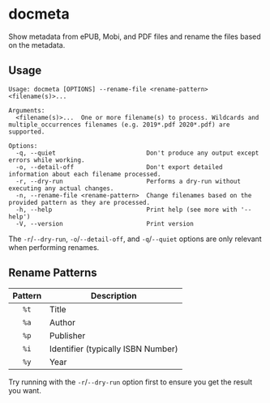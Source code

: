 # docmeta

Show metadata from ePUB, Mobi, and PDF files and rename the files based on the metadata.

## Usage

```console
Usage: docmeta [OPTIONS] --rename-file <rename-pattern> <filename(s)>...

Arguments:
  <filename(s)>...  One or more filename(s) to process. Wildcards and multiple_occurrences filenames (e.g. 2019*.pdf 2020*.pdf) are supported.

Options:
  -q, --quiet                         Don't produce any output except errors while working.
  -o, --detail-off                    Don't export detailed information about each filename processed.
  -r, --dry-run                       Performs a dry-run without executing any actual changes.
  -n, --rename-file <rename-pattern>  Change filenames based on the provided pattern as they are processed.
  -h, --help                          Print help (see more with '--help')
  -V, --version                       Print version
```

The `-r`/`--dry-run`, `-o`/`--detail-off`,  and `-q`/`--quiet` options are only relevant when performing renames.

## Rename Patterns

| Pattern | Description |
|:---:| ---|
| `%t` | Title |
| `%a` | Author |
| `%p` | Publisher |
| `%i` | Identifier (typically ISBN Number) |
| `%y` | Year |

Try running with the `-r`/`--dry-run` option first to ensure you get the result you want.
